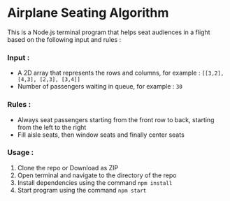 # Airplane Seating Algorithm

This is a Node.js terminal program that helps seat audiences in a flight based on the following input and rules :

### Input :

- A 2D array that represents the rows and columns, for example : `[[3,2], [4,3], [2,3], [3,4]]`
- Number of passengers waiting in queue, for example : `30`

### Rules :

- Always seat passengers starting from the front row to back, starting from the left to the right
- Fill aisle seats, then window seats and finally center seats

### Usage :

1. Clone the repo or Download as ZIP
2. Open terminal and navigate to the directory of the repo
3. Install dependencies using the command `npm install`
4. Start program using the command `npm start`
